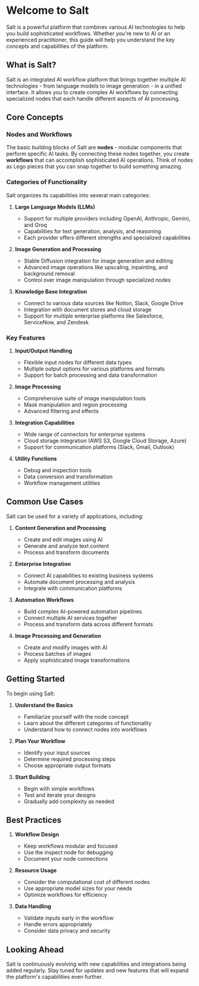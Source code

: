 # Welcome to Salt

Salt is a powerful platform that combines various AI technologies to help you build sophisticated workflows. Whether you're new to AI or an experienced practitioner, this guide will help you understand the key concepts and capabilities of the platform.

## What is Salt?

Salt is an integrated AI workflow platform that brings together multiple AI technologies - from language models to image generation - in a unified interface. It allows you to create complex AI workflows by connecting specialized nodes that each handle different aspects of AI processing.

## Core Concepts

### Nodes and Workflows

The basic building blocks of Salt are **nodes** - modular components that perform specific AI tasks. By connecting these nodes together, you create **workflows** that can accomplish sophisticated AI operations. Think of nodes as Lego pieces that you can snap together to build something amazing.

### Categories of Functionality

Salt organizes its capabilities into several main categories:

1. **Large Language Models (LLMs)**
   - Support for multiple providers including OpenAI, Anthropic, Gemini, and Groq
   - Capabilities for text generation, analysis, and reasoning
   - Each provider offers different strengths and specialized capabilities

2. **Image Generation and Processing**
   - Stable Diffusion integration for image generation and editing
   - Advanced image operations like upscaling, inpainting, and background removal
   - Control over image manipulation through specialized nodes

3. **Knowledge Base Integration**
   - Connect to various data sources like Notion, Slack, Google Drive
   - Integration with document stores and cloud storage
   - Support for multiple enterprise platforms like Salesforce, ServiceNow, and Zendesk

### Key Features

1. **Input/Output Handling**
   - Flexible input nodes for different data types
   - Multiple output options for various platforms and formats
   - Support for batch processing and data transformation

2. **Image Processing**
   - Comprehensive suite of image manipulation tools
   - Mask manipulation and region processing
   - Advanced filtering and effects

3. **Integration Capabilities**
   - Wide range of connectors for enterprise systems
   - Cloud storage integration (AWS S3, Google Cloud Storage, Azure)
   - Support for communication platforms (Slack, Gmail, Outlook)

4. **Utility Functions**
   - Debug and inspection tools
   - Data conversion and transformation
   - Workflow management utilities

## Common Use Cases

Salt can be used for a variety of applications, including:

1. **Content Generation and Processing**
   - Create and edit images using AI
   - Generate and analyze text content
   - Process and transform documents

2. **Enterprise Integration**
   - Connect AI capabilities to existing business systems
   - Automate document processing and analysis
   - Integrate with communication platforms

3. **Automation Workflows**
   - Build complex AI-powered automation pipelines
   - Connect multiple AI services together
   - Process and transform data across different formats

4. **Image Processing and Generation**
   - Create and modify images with AI
   - Process batches of images
   - Apply sophisticated image transformations

## Getting Started

To begin using Salt:

1. **Understand the Basics**
   - Familiarize yourself with the node concept
   - Learn about the different categories of functionality
   - Understand how to connect nodes into workflows

2. **Plan Your Workflow**
   - Identify your input sources
   - Determine required processing steps
   - Choose appropriate output formats

3. **Start Building**
   - Begin with simple workflows
   - Test and iterate your designs
   - Gradually add complexity as needed

## Best Practices

1. **Workflow Design**
   - Keep workflows modular and focused
   - Use the inspect node for debugging
   - Document your node connections

2. **Resource Usage**
   - Consider the computational cost of different nodes
   - Use appropriate model sizes for your needs
   - Optimize workflows for efficiency

3. **Data Handling**
   - Validate inputs early in the workflow
   - Handle errors appropriately
   - Consider data privacy and security

## Looking Ahead

Salt is continuously evolving with new capabilities and integrations being added regularly. Stay tuned for updates and new features that will expand the platform's capabilities even further.

